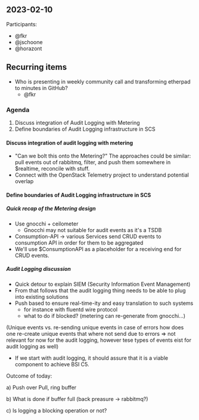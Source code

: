## 2023-02-10

Participants:
* @fkr
* @jschoone
* @horazont


## Recurring items
* Who is presenting in weekly community call and transforming etherpad to minutes in GitHub?
  * @fkr
  
### Agenda

1. Discuss integration of Audit Logging with Metering
2. Define boundaries of Audit Logging infrastructure in SCS

#### Discuss integration of audit logging with metering

- "Can we bolt this onto the Metering?" The approaches could be similar: pull events out of rabbitmq, filter, and push them somewhere in $realtime, reconcile with stuff.
- Connect with the OpenStack Telemetry project to understand potential overlap

#### Define boundaries of Audit Logging infrastructure in SCS

##### Quick recap of the Metering design

* Use gnocchi + ceilometer
    * Gnocchi may not suitable for audit events as it's a TSDB
* Consumption-API -> various Services send CRUD events to consumption API in order for them to be aggregated
* We'll use $ConsumptionAPI as a placeholder for a receiving end for CRUD events.

##### Audit Logging discussion

* Quick detour to explain SIEM (Security Information Event Management)
* From that follows that the audit logging thing needs to be able to plug into existing solutions
* Push based to ensure real-time-ity and easy translation to such systems
  * for instance with fluentd wire protocol
  * what to do if blocked? (metering can re-generate from gnocchi...)

(Unique events vs. re-sending unique events in case of errors
how does one re-create unique events that where not send due to errors => not relevant for now for the audit logging, however tese types of events eist for audit logging as well)

* If we start with audit logging, it should assure that it is a viable component to achieve BSI C5.

Outcome of today:
    
a) Push over Pull, ring buffer

b) What is done if buffer full (back preasure -> rabbitmq?)

c) Is logging a blocking operation or not?

